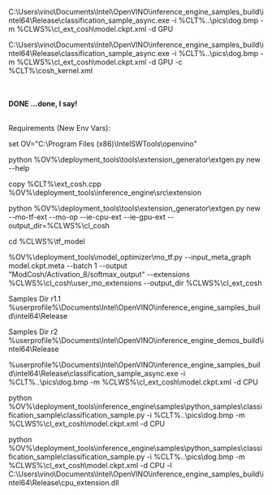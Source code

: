 
C:\Users\vino\Documents\Intel\OpenVINO\inference_engine_samples_build\intel64\Release\classification_sample_async.exe -i %CLT%\..\pics\dog.bmp -m %CLWS%\cl_ext_cosh\model.ckpt.xml -d GPU


C:\Users\vino\Documents\Intel\OpenVINO\inference_engine_samples_build\intel64\Release\classification_sample_async.exe -i %CLT%\..\pics\dog.bmp -m %CLWS%\cl_ext_cosh\model.ckpt.xml -d GPU -c  %CLT%\cosh_kernel.xml


<br><br><b>
DONE
...done, I say!</b>
<br><br>

Requirements (New Env Vars):

  set OV="C:\Program Files (x86)\IntelSWTools\openvino"
  

python %OV%\deployment_tools\tools\extension_generator\extgen.py new --help

copy %CLT%\ext_cosh.cpp %OV%\deployment_tools\inference_engine\src\extension

python %OV%\deployment_tools\tools\extension_generator\extgen.py new --mo-tf-ext --mo-op --ie-cpu-ext --ie-gpu-ext --output_dir=%CLWS%\cl_cosh

cd %CLWS%\tf_model

%OV%\deployment_tools\model_optimizer\mo_tf.py --input_meta_graph model.ckpt.meta --batch 1 --output "ModCosh/Activation_8/softmax_output" --extensions %CLWS%\cl_cosh\user_mo_extensions --output_dir %CLWS%\cl_ext_cosh


Samples Dir r1.1
	%userprofile%\Documents\Intel\OpenVINO\inference_engine_samples_build\intel64\Release


Samples Dir r2
	%userprofile%\Documents\Intel\OpenVINO\inference_engine_demos_build\intel64\Release

%userprofile%\Documents\Intel\OpenVINO\inference_engine_samples_build\intel64\Release\classification_sample_async.exe -i %CLT%\..\pics\dog.bmp -m %CLWS%\cl_ext_cosh\model.ckpt.xml -d CPU

python %OV%\deployment_tools\inference_engine\samples\python_samples\classification_sample\classification_sample.py -i %CLT%\..\pics\dog.bmp -m %CLWS%\cl_ext_cosh\model.ckpt.xml -d CPU

python %OV%\deployment_tools\inference_engine\samples\python_samples\classification_sample\classification_sample.py -i %CLT%\..\pics\dog.bmp -m %CLWS%\cl_ext_cosh\model.ckpt.xml -d CPU -l C:\Users\vino\Documents\Intel\OpenVINO\inference_engine_samples_build\intel64\Release\cpu_extension.dll
